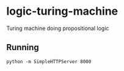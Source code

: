 # logic-turing-machine

Turing machine doing propositional logic

## Running

`python -m SimpleHTTPServer 8000`